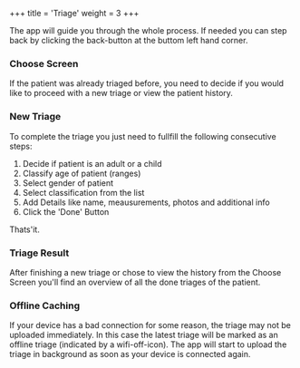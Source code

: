 +++
title = 'Triage'
weight = 3
+++

The app will guide you through the whole process. If needed you can step back by clicking the back-button at the buttom left hand corner. 

### Choose Screen

If the patient was already triaged before, you need to decide if you would like to proceed with a new triage or view the patient history.

### New Triage

To complete the triage you just need to fullfill the following consecutive steps:

1. Decide if patient is an adult or a child
2. Classify age of patient (ranges)
3. Select gender of patient
4. Select classification from the list
5. Add Details like name, meausurements, photos and additional info 
6. Click the 'Done' Button 

Thats'it.

### Triage Result

After finishing a new triage or chose to view the history from the Choose Screen you'll find an overview of all the done triages of the patient.


### Offline Caching

If your device has a bad connection for some reason, the triage may not be uploaded immediately. 
In this case the latest triage will be marked as an offline triage (indicated by a wifi-off-icon).
The app will start to upload the triage in background as soon as your device is connected again.




